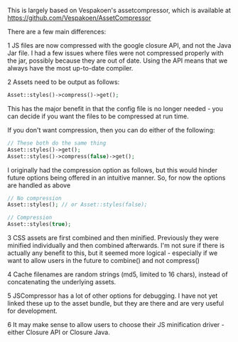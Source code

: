 This is largely based on Vespakoen's assetcompressor, which is available at https://github.com/Vespakoen/AssetCompressor

There are a few main differences:

1 JS files are now compressed with the google closure API, and not the Java Jar file. I had a few issues where files were not compressed properly with the jar, possibly because they are out of date. Using the API means that we always have the most up-to-date compiler.

2 Assets need to be output as follows:

```php
Asset::styles()->compress()->get();
```
This has the major benefit in that the config file is no longer needed - you can decide if you want the files to be compressed at run time.

If you don't want compression, then you can do either of the following:
```php
// These both do the same thing
Asset::styles()->get();
Asset::styles()->compress(false)->get();
```

I originally had the compression option as follows, but this would hinder future options being offered in an intuitive manner. So, for now the options are handled as above
```php
// No compression
Asset::styles(); // or Asset::styles(false);

// Compression
Asset::styles(true);
```

3 CSS assets are first combined and then minified. Previously they were minified individually and then combined afterwards. I'm not sure if there is actually any benefit to this, but it seemed more logical - especially if we want to allow users in the future to combine() and not compress() 

4 Cache filenames are random strings (md5, limited to 16 chars), instead of concatenating the underlying assets.

5 JSCompressor has a lot of other options for debugging. I have not yet linked these up to the asset bundle, but they are there and are very useful for development.

6 It may make sense to allow users to choose their JS minification driver - either Closure API or Closure Java.